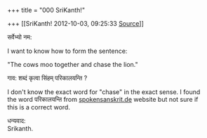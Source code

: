 +++
title = "000 SriKanth!"

+++
[[SriKanth!	2012-10-03, 09:25:33 [Source](https://groups.google.com/g/samskrita/c/pNCwgmi2Plg)]]



सर्वेभ्यो नम:

I want to know how to form the sentence:

"The cows moo together and chase the lion."

गाव: शब्दं कृत्वा सिंहम् परिकालयन्ति ?

I don't know the exact word for "chase" in the exact sense. I found  
the word परिकालयन्ति from [spokensanskrit.de](http://spokensanskrit.de) website but not sure if  
this is a correct word.

धन्यवाद:  
Srikanth.

